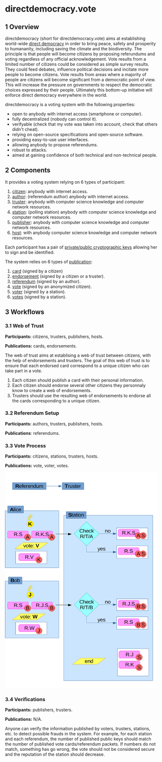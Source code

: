 # directdemocracy.vote

## 1 Overview

directdemocracy (short for directdemocracy.vote) aims at establishing world-wide [direct democracy](https://en.wikipedia.org/wiki/Direct_democracy) in order to bring peace, safety and prosperity to humananity, including saving the climate and the biodiversity.
The principle is that people will become citizens by proposing referundums and voting regardless of any official acknowledgement.
Vote results from a limited number of citizens could be considered as simple survey results.
They could feed debates, influence political decisions and incitate more people to become citizens.
Vote results from areas where a majority of people are citizens will become significant from a democratic point of view.
This will increase the pressure on governments to respect the democratic choices expressed by their people.
Ultimately this bottom-up initiative will enforce direct democracy everywhere in the world.

directdemocracy is a voting system with the following properties:

- open to anybody with internet access (smartphone or computer).
- fully decentralized (nobody can control it).
- verifyable (check that my vote was taken into account, check that others didn't cheat).
- relying on open-source specifications and open-source software.
- providing easy-to-use user interfaces.
- allowing anybody to propose referendums.
- robust to attacks.
- aimed at gaining confidence of both technical and non-technical people.

## 2 Components

It provides a voting system relying on 6 types of participant:

1. [citizen](citizen.md): anybody with internet access.
2. [author](author.md): (referendum author) anybody with internet access.
3. [truster](truster.md): anybody with computer science knowledge and computer network resources.
4. [station](station.md): (polling station) anybody with computer science knowledge and computer network resources.
5. [publisher](publisher.md): anybody with computer science knowledge and computer network resources.
6. [host](host.md): with anybody computer science knowledge and computer network resources.

Each participant has a pair of [private/public cryptographic keys](cryptography.md) allowing her to sign and be identified.

The system relies on 6 types of [publication](publication.md):

1. [card](card.md) (signed by a citizen)
2. [endorsement](endorsement.md) (signed by a citizen or a truster).
3. [referendum](referendum.md) (signed by an author).
4. [vote](vote.md) (signed by an anonymized citizen).
5. [voter](voter.md) (signed by a station).
6. [votes](votes.md) (signed by a station).

## 3 Workflows

### 3.1 Web of Trust

**Participants:** citizens, trusters, publishers, hosts.

**Publications:** cards, endorsements.

The web of trust aims at establising a web of trust between citizens, with the help of endorsements and trusters.
The goal of this web of trust is to ensure that each endorsed card correspond to a unique citizen who can take part in a vote.

1. Each citizen should publish a card with their personal information.
2. Each citizen should endorse several other citizens they personnaly know to create a web of endorsements.
3. Trusters should use the resulting web of endorsements to endorse all the cards corresponding to a unique citizen.

### 3.2 Referendum Setup

**Participants:** authors, trusters, publishers, hosts.

**Publications**: referendums.

### 3.3 Vote Process

**Participants:** citizens, stations, trusters, hosts.

**Publications:** vote, voter, votes.

<img src="https://raw.githubusercontent.com/directdemocracy-vote/doc/master/vote.png" alt="Station workflow" width="561"/>

### 3.4 Verifications

**Participants:** publishers, trusters.

**Publications:** N/A.

Anyone can verify the information published by voters, trusters, stations, etc. to detect possible frauds in the system.
For example, for each station and each referendum, the number of published public keys should match the number of published vote cards/referendum packets.
If numbers do not match, something has go wrong, the vote should not be considered secure and the reputation of the station should decrease.
